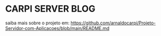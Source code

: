# CARPI SERVER BLOG

saiba mais sobre o projeto em: https://github.com/arnaldocarpi/Projeto-Servidor-com-Aplicacoes/blob/main/README.md
